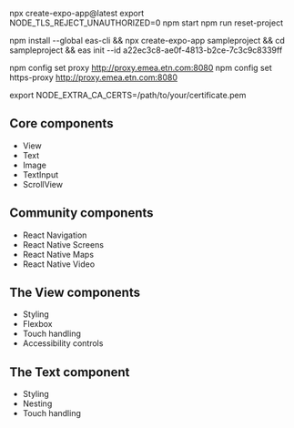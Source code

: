 npx create-expo-app@latest
export NODE_TLS_REJECT_UNAUTHORIZED=0
npm start
npm run reset-project


npm install --global eas-cli && npx create-expo-app sampleproject && cd sampleproject && eas init --id a22ec3c8-ae0f-4813-b2ce-7c3c9c8339ff

npm config set proxy http://proxy.emea.etn.com:8080
npm config set https-proxy http://proxy.emea.etn.com:8080

export NODE_EXTRA_CA_CERTS=/path/to/your/certificate.pem

## Core components
- View
- Text
- Image
- TextInput
- ScrollView

## Community components
- React Navigation
- React Native Screens
- React Native Maps
- React Native Video

## The View components
- Styling
- Flexbox
- Touch handling
- Accessibility controls

## The Text component
- Styling
- Nesting
- Touch handling